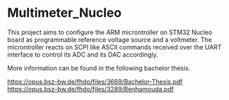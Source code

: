 # Multimeter_Nucleo

This project aims to configure the ARM microntroller on STM32 Nucleo board as programmable reference voltage source and a voltmeter. The microntroller reacts on SCPI like ASCII commands received over the UART interface to control its ADC and its DAC accordingly.

More information can be found in the following bachelor thesis.

https://opus.bsz-bw.de/fhdo/files/3669/Bachelor-Thesis.pdf
https://opus.bsz-bw.de/fhdo/files/3289/Benhamouda.pdf

